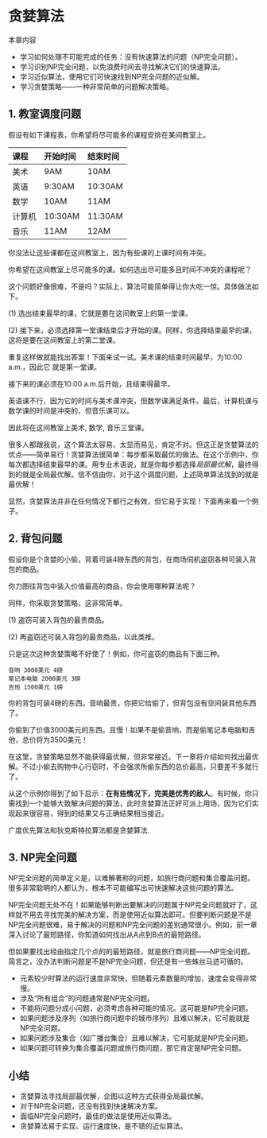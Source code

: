 # 贪婪算法

本章内容
+ 学习如何处理不可能完成的任务：没有快速算法的问题（NP完全问题）。
+ 学习识别NP完全问题，以免浪费时间去寻找解决它们的快速算法。
+ 学习近似算法，使用它们可快速找到NP完全问题的近似解。
+ 学习贪婪策略——一种非常简单的问题解决策略。

## 1. 教室调度问题

假设有如下课程表，你希望将尽可能多的课程安排在某间教室上。

| 课程 | 开始时间 | 结束时间 |
| :- | :- | :- |
| 美术 | 9AM | 10AM |
| 英语 | 9:30AM | 10:30AM |
| 数学 | 10AM | 11AM |
| 计算机 | 10:30AM | 11:30AM |
| 音乐 | 11AM | 12AM |

你没法让这些课都在这间教室上，因为有些课的上课时间有冲突。

你希望在这间教室上尽可能多的课。如何选出尽可能多且时间不冲突的课程呢？

这个问题好像很难，不是吗？实际上，算法可能简单得让你大吃一惊。具体做法如下。

(1) 选出结束最早的课，它就是要在这间教室上的第一堂课。

(2) 接下来，必须选择第一堂课结束后才开始的课。同样，你选择结束最早的课，这将是要在这间教室上的第二堂课。

重复这样做就能找出答案！下面来试一试。美术课的结束时间最早，为10:00 a.m.，因此它
就是第一堂课。

接下来的课必须在10:00 a.m.后开始，且结束得最早。

英语课不行，因为它的时间与美术课冲突，但数学课满足条件。最后，计算机课与数学课的时间是冲突的，但音乐课可以。

因此将在这间教室上美术, 数学, 音乐三堂课。

很多人都跟我说，这个算法太容易、太显而易见，肯定不对。但这正是贪婪算法的优点——简单易行！贪婪算法很简单：每步都采取最优的做法。在这个示例中，你每次都选择结束最早的课。用专业术语说，就是你每步都选择*局部最优解*，最终得到的就是全局最优解。信不信由你，对于这个调度问题，上述简单算法找到的就是最优解！

显然，贪婪算法并非在任何情况下都行之有效，但它易于实现！下面再来看一个例子。

## 2. 背包问题

假设你是个贪婪的小偷，背着可装4磅东西的背包，在商场伺机盗窃各种可装入背包的商品。

你力图往背包中装入价值最高的商品，你会使用哪种算法呢？

同样，你采取贪婪策略，这非常简单。

(1) 盗窃可装入背包的最贵商品。

(2) 再盗窃还可装入背包的最贵商品，以此类推。

只是这次这种贪婪策略不好使了！例如，你可盗窃的商品有下面三种。

    音响 3000美元 4磅
    笔记本电脑 2000美元 3磅
    吉他 1500美元 1磅

你的背包可装4磅的东西。音响最贵，你把它给偷了，但背包没有空间装其他东西了。

你偷到了价值3000美元的东西。且慢！如果不是偷音响，而是偷笔记本电脑和吉他，总价将为3500美元！

在这里，贪婪策略显然不能获得最优解，但非常接近。下一章将介绍如何找出最优解。不过小偷去购物中心行窃时，不会强求所偷东西的总价最高，只要差不多就行了。

从这个示例你得到了如下启示：**在有些情况下，完美是优秀的敌人**。有时候，你只需找到一个能够大致解决问题的算法，此时贪婪算法正好可派上用场，因为它们实现起来很容易，得到的结果又与正确结果相当接近。

广度优先算法和狄克斯特拉算法都是贪婪算法.

## 3. NP完全问题

NP完全问题的简单定义是，以难解著称的问题，如旅行商问题和集合覆盖问题。很多非常聪明的人都认为，根本不可能编写出可快速解决这些问题的算法。

NP完全问题无处不在！如果能够判断出要解决的问题属于NP完全问题就好了，这样就不用去寻找完美的解决方案，而是使用近似算法即可。但要判断问题是不是NP完全问题很难，易于解决的问题和NP完全问题的差别通常很小。例如，前一章深入讨论了最短路径，你知道如何找出从A点到B点的最短路径。

但如果要找出经由指定几个点的的最短路径，就是旅行商问题——NP完全问题。简言之，没办法判断问题是不是NP完全问题，但还是有一些蛛丝马迹可循的。

+ 元素较少时算法的运行速度非常快，但随着元素数量的增加，速度会变得非常慢。
+ 涉及“所有组合”的问题通常是NP完全问题。
+ 不能将问题分成小问题，必须考虑各种可能的情况。这可能是NP完全问题。
+ 如果问题涉及序列（如旅行商问题中的城市序列）且难以解决，它可能就是NP完全问题。
+ 如果问题涉及集合（如广播台集合）且难以解决，它可能就是NP完全问题。
+ 如果问题可转换为集合覆盖问题或旅行商问题，那它肯定是NP完全问题。

## 小结

+ 贪婪算法寻找局部最优解，企图以这种方式获得全局最优解。
+ 对于NP完全问题，还没有找到快速解决方案。
+ 面临NP完全问题时，最佳的做法是使用近似算法。
+ 贪婪算法易于实现、运行速度快，是不错的近似算法。